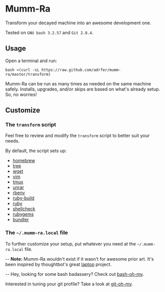 # Mumm-Ra
Transform your decayed machine into an awesome development one.

Tested on `GNU bash 3.2.57` and `Git 2.8.4`.

## Usage

Open a terminal and run:

    bash <(curl -sL https://raw.github.com/adrfer/mumm-ra/master/transform)

Mumm-Ra can be run as many times as needed on the same machine safely. Installs, upgrades, and/or skips are based on what's already setup. So, no worries!

## Customize

### The `transform` script

Feel free to review and modify the `transform` script to better suit your needs.

By default, the script sets up:

- [homebrew](http://brew.sh)
- [tree](http://mama.indstate.edu/users/ice/tree)
- [wget](http://www.gnu.org/software/wget)
- [vim](http://www.vim.org)
- [tmux](http://tmux.github.io)
- [unrar](http://www.rarlab.com)
- [rbenv](http://github.com/sstephenson/rbenv)
- [ruby-build](https://github.com/sstephenson/ruby-build)
- [ruby](http://www.ruby-lang.org)
- [shellcheck](http://www.shellcheck.net)
- [rubygems](http://rubygems.org)
- [bundler](http://bundler.io)

### The `~/.mumm-ra.local` file

To further customize your setup, put whatever you need at the `~/.mumm-ra.local` file.

--
**Note:** Mumm-Ra wouldn't exist if it wasn't for awesome prior art. It's been inspired by thoughtbot's great [laptop](https://github.com/thoughtbot/laptop) project.

--
Hey, looking for some bash badassery? Check out [bash-oh-my](https://github.com/adrfer/bash-oh-my).

Interested in tuning your git profile? Take a look at [git-oh-my](https://github.com/adrfer/git-oh-my).

